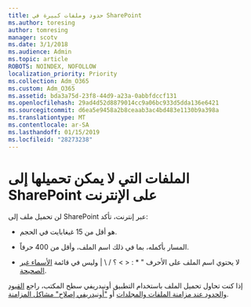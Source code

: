 ```yaml
---
title: حدود وملفات كبيرة في SharePoint
ms.author: toresing
author: tomresing
manager: scotv
ms.date: 3/1/2018
ms.audience: Admin
ms.topic: article
ROBOTS: NOINDEX, NOFOLLOW
localization_priority: Priority
ms.collection: Adm_O365
ms.custom: Adm_O365
ms.assetid: bda3a75d-23f8-44d9-a23a-0abbfdccf131
ms.openlocfilehash: 29ad4d52d8879014cc9a06bc933d5dda136e6421
ms.sourcegitcommit: d6ea5e9458a2b8ceaab3ac4bd483e1130b9a398a
ms.translationtype: MT
ms.contentlocale: ar-SA
ms.lasthandoff: 01/15/2019
ms.locfileid: "28273238"
---
```

# <a name="files-that-cant-be-uploaded-to-sharepoint-online"></a>الملفات التي لا يمكن تحميلها إلى SharePoint على الإنترنت

لن تحميل ملف إلى SharePoint عبر إنترنت، تأكد:
  
- هو أقل من 15 غيغابايت في الحجم.
    
- المسار بأكمله، بما في ذلك اسم الملف، وأقل من 400 حرفاً.
    
- لا يحتوي اسم الملف على الأحرف " \* : \< \> ؟ / \ | وليس في قائمة [الأسماء غير الصحيحة](https://go.microsoft.com/fwlink/?linkid=866430).
    
إذا كنت تحاول تحميل الملف باستخدام التطبيق أونيدريفي سطح المكتب، راجع [القيود والحدود عند مزامنة الملفات والمجلدات](http://go.microsoft.com/fwlink/p/?LinkID=717734) أو ["أونيدريفي إصلاح" مشاكل المزامنة](https://go.microsoft.com/fwlink/?linkid=866431).
  

